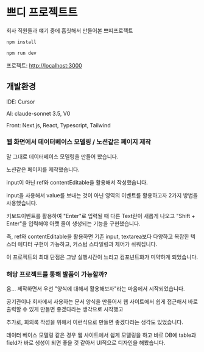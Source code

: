 # 쁘디 프로젝트트

회사 직원들과 얘기 중에 흠칫해서 만들어본 쁘띠프로젝트

```bash
npm install

npm run dev
```

프로젝트: [http://localhost:3000](http://localhost:3000)

## 개발환경

IDE: Cursor

AI: claude-sonnet 3.5, V0

Front: Next.js, React, Typescript, Tailwind

### 웹 화면에서 데이터베이스 모델링 / 노션같은 페이지 제작

말 그대로 데이터베이스 모델링을 만들어 봤습니다.

노션같은 페이지를 제작했습니다.

input이 아닌 ref와 contentEditable을 활용해서 작성했습니다.

input을 사용해서 value를 보내는 것이 아닌 영역의 이벤트를 활용하고자 2가지 방법을 사용했습니다.

키보드이벤트를 활용하여 "Enter"로 입력될 때 다른 Text란이 새롭게 나오고 "Shift + Enter"을 입력해야 아랫 줄이 생성되는 기능을 구현했습니다.

즉, ref와 contentEditable을 활용하면 기존 input, textarea보다 다양하고 복잡한 텍스터 에디터 구현이 가능하고, 커스텀 스타일링과 제어가 쉬워집니다.

이 프로젝트의 최대 단점은 그냥 실행시간이 느리고 컴포넌트화가 미약하게 되었습니다.

### 해당 프로젝트를 통해 발품이 가능할까?

음... 제작하면서 우선 "양식에 대해서 활용해보자"라는 마음에서 시작되었습니다.

공기관이나 회사에서 사용하는 문서 양식을 만들어서 웹 사이트에서 쉽게 접근해서 바로 출력할 수 있게 만들면 좋겠다라는 생각으로 시작했고

추가로, 회의록 작성을 위해서 이런식으로 만들면 좋겠다라는 생각도 있었습니다.

데이터 베이스 모델링 같은 경우 웹 사이트에서 쉽게 모델링을 하고 바로 DB에 table과 field가 바로 생성이 되면 좋을 것 같아서 UI적으로 디자인을 해봤습니다.
